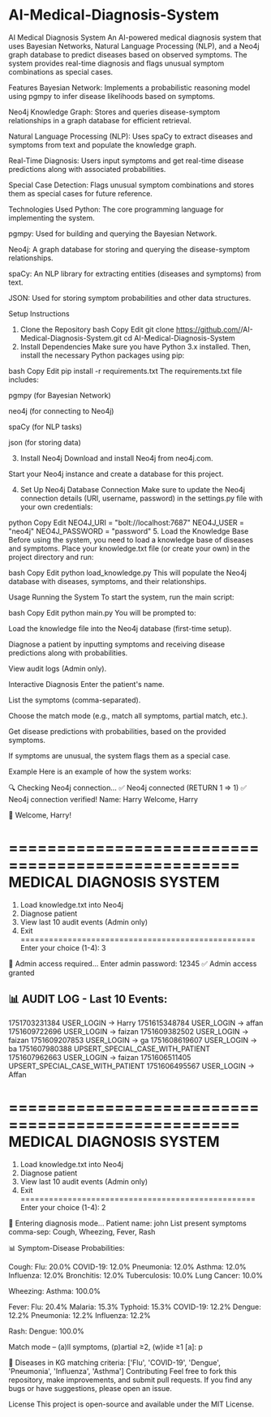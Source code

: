 # AI-Medical-Diagnosis-System

AI Medical Diagnosis System
An AI-powered medical diagnosis system that uses Bayesian Networks, Natural Language Processing (NLP), and a Neo4j graph database to predict diseases based on observed symptoms. The system provides real-time diagnosis and flags unusual symptom combinations as special cases.

Features
Bayesian Network: Implements a probabilistic reasoning model using pgmpy to infer disease likelihoods based on symptoms.

Neo4j Knowledge Graph: Stores and queries disease-symptom relationships in a graph database for efficient retrieval.

Natural Language Processing (NLP): Uses spaCy to extract diseases and symptoms from text and populate the knowledge graph.

Real-Time Diagnosis: Users input symptoms and get real-time disease predictions along with associated probabilities.

Special Case Detection: Flags unusual symptom combinations and stores them as special cases for future reference.

Technologies Used
Python: The core programming language for implementing the system.

pgmpy: Used for building and querying the Bayesian Network.

Neo4j: A graph database for storing and querying the disease-symptom relationships.

spaCy: An NLP library for extracting entities (diseases and symptoms) from text.

JSON: Used for storing symptom probabilities and other data structures.

Setup Instructions
1. Clone the Repository
bash
Copy
Edit
git clone https://github.com/<your-username>/AI-Medical-Diagnosis-System.git
cd AI-Medical-Diagnosis-System
2. Install Dependencies
Make sure you have Python 3.x installed. Then, install the necessary Python packages using pip:

bash
Copy
Edit
pip install -r requirements.txt
The requirements.txt file includes:

pgmpy (for Bayesian Network)

neo4j (for connecting to Neo4j)

spaCy (for NLP tasks)

json (for storing data)

3. Install Neo4j
Download and install Neo4j from neo4j.com.

Start your Neo4j instance and create a database for this project.

4. Set Up Neo4j Database Connection
Make sure to update the Neo4j connection details (URI, username, password) in the settings.py file with your own credentials:

python
Copy
Edit
NEO4J_URI = "bolt://localhost:7687"
NEO4J_USER = "neo4j"
NEO4J_PASSWORD = "password"
5. Load the Knowledge Base
Before using the system, you need to load a knowledge base of diseases and symptoms. Place your knowledge.txt file (or create your own) in the project directory and run:

bash
Copy
Edit
python load_knowledge.py
This will populate the Neo4j database with diseases, symptoms, and their relationships.

Usage
Running the System
To start the system, run the main script:

bash
Copy
Edit
python main.py
You will be prompted to:

Load the knowledge file into the Neo4j database (first-time setup).

Diagnose a patient by inputting symptoms and receiving disease predictions along with probabilities.

View audit logs (Admin only).

Interactive Diagnosis
Enter the patient's name.

List the symptoms (comma-separated).

Choose the match mode (e.g., match all symptoms, partial match, etc.).

Get disease predictions with probabilities, based on the provided symptoms.

If symptoms are unusual, the system flags them as a special case.

Example
Here is an example of how the system works:

🔍 Checking Neo4j connection...
✅  Neo4j connected (RETURN 1 ⇒ 1)
✅ Neo4j connection verified!
Name: Harry
Welcome, Harry

🎉 Welcome, Harry!

==================================================
     MEDICAL DIAGNOSIS SYSTEM
==================================================
1) Load knowledge.txt into Neo4j
2) Diagnose patient
3) View last 10 audit events (Admin only)
4) Exit
==================================================
Enter your choice (1-4): 3

🔐 Admin access required...
Enter admin password: 12345
✅ Admin access granted

📊 AUDIT LOG - Last 10 Events:
--------------------------------------------------
1751703231384  USER_LOGIN  → Harry
1751615348784  USER_LOGIN  → affan
1751609722696  USER_LOGIN  → faizan
1751609382502  USER_LOGIN  → faizan
1751609207853  USER_LOGIN  → ga
1751608619607  USER_LOGIN  → ba
1751607980388  UPSERT_SPECIAL_CASE_WITH_PATIENT
1751607962663  USER_LOGIN  → faizan
1751606511405  UPSERT_SPECIAL_CASE_WITH_PATIENT
1751606495567  USER_LOGIN  → Affan

==================================================
     MEDICAL DIAGNOSIS SYSTEM
==================================================
1) Load knowledge.txt into Neo4j
2) Diagnose patient
3) View last 10 audit events (Admin only)
4) Exit
==================================================
Enter your choice (1-4): 2

🏥 Entering diagnosis mode...
Patient name: john
List present symptoms comma-sep: Cough, Wheezing, Fever, Rash

📊 Symptom-Disease Probabilities:

Cough:
  Flu: 20.0%
  COVID-19: 12.0%
  Pneumonia: 12.0%
  Asthma: 12.0%
  Influenza: 12.0%
  Bronchitis: 12.0%
  Tuberculosis: 10.0%
  Lung Cancer: 10.0%

Wheezing:
  Asthma: 100.0%

Fever:
  Flu: 20.4%
  Malaria: 15.3%
  Typhoid: 15.3%
  COVID-19: 12.2%
  Dengue: 12.2%
  Pneumonia: 12.2%
  Influenza: 12.2%

Rash:
  Dengue: 100.0%

Match mode – (a)ll symptoms, (p)artial ≥2, (w)ide ≥1  [a]: p

🏥 Diseases in KG matching criteria: ['Flu', 'COVID-19', 'Dengue', 'Pneumonia', 'Influenza', 'Asthma']
Contributing
Feel free to fork this repository, make improvements, and submit pull requests. If you find any bugs or have suggestions, please open an issue.

License
This project is open-source and available under the MIT License.

